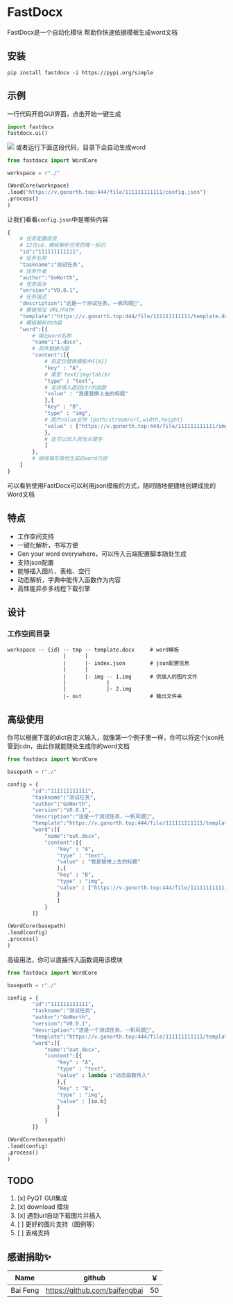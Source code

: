 # FastDocx

FastDocx是一个自动化模块 帮助你快速依据模板生成word文档

## 安装
`pip install fastdocx -i https://pypi.org/simple`
## 示例

一行代码开启GUI界面，点击开始一键生成

```py
import fastdocx
fastdocx.ui()
```
![](https://s1.ax1x.com/2020/10/24/BZDFVe.png)
或者运行下面这段代码，目录下会自动生成word

```py
from fastdocx import WordCore

workspace = r"./"

(WordCore(workspace)
.load("https://v.gonorth.top:444/file/111111111111/config.json")
.process()
)
```

让我们看看`config.json`中是哪些内容

```py
{
    # 任务配置信息
    # 12位id，模板解析任务的唯一标识
    "id":"111111111111",
    # 任务名称
    "taskname":"测试任务",
    # 任务作者
    "author":"GoNorth",
    # 任务版本
    "version":"V0.0.1",
    # 任务描述
    "description":"这是一个测试任务，一帆风顺🤩",
    # 模板地址 URL/PATH
    "template":"https://v.gonorth.top:444/file/111111111111/template.docx",
    # 模板解析的内容
    "word":[{
        # 输出word名称
        "name":"1.docx",
        # 具体替换内容
        "content":[{
            # 将定位替换模板中{{A}}
            "key" : "A",
            # 类型 text/img/tab/br
            "type" : "text",
            # 支持填入返回str的函数
            "value" : "我是替换上去的标题"
            },{
            "key" : "B",
            "type" : "img",
            # 图片value支持 [path/stream/url,width,height]
            "value" : ["https://v.gonorth.top:444/file/111111111111/img/2.png"]
            },
            # 还可以加入其他关键字
            ]
        },
        # 继续填写其他生成的word内容
    ]
}
```

可以看到使用FastDocx可以利用json模板的方式，随时随地便捷地创建成批的Word文档

## 特点
 -  工作空间支持
 -  一键化解析，书写方便
 -  Gen your word everywhere，可以传入云端配置脚本随处生成
 -  支持json配置
 -  能够插入图片、表格、空行
 -  动态解析，字典中能传入函数作为内容
 -  高性能异步多线程下载引擎

## 设计

### 工作空间目录
    workspace -- {id} -- tmp -- template.docx     # word模板
                      |      |
                      |      |- index.json        # json配置信息
                      |      |
                      |      |- img -- 1.img      # 供插入的图片文件
                      |             |
                      |             |- 2.img      
                      |- out                      # 输出文件夹


## 高级使用

你可以根据下面的dict自定义输入，就像第一个例子里一样，你可以将这个json托管到cdn，由此你就能随处生成你的word文档

```py
from fastdocx import WordCore

basepath = r"./"

config = {
        "id":"111111111111",
        "taskname":"测试任务",
        "author":"GoNorth",
        "version":"V0.0.1",
        "description":"这是一个测试任务，一帆风顺🤩",
        "template":"https://v.gonorth.top:444/file/111111111111/template.docx",
        "word":[{
            "name":"out.docx",
            "content":[{
                "key" : "A",
                "type" : "text",
                "value" : "我是替换上去的标题"
                },{
                "key" : "B",
                "type" : "img",
                "value" : ["https://v.gonorth.top:444/file/111111111111/img/2.png"]
                }
                ]
            }
        ]}

(WordCore(basepath)
.load(config)
.process()
)
```

高级用法，你可以直接传入函数调用该模块

```py
from fastdocx import WordCore

basepath = r"./"

config = {
        "id":"111111111111",
        "taskname":"测试任务",
        "author":"GoNorth",
        "version":"V0.0.1",
        "description":"这是一个测试任务，一帆风顺🤩",
        "template":"https://v.gonorth.top:444/file/111111111111/template.docx",
        "word":[{
            "name":"out.docx",
            "content":[{
                "key" : "A",
                "type" : "text",
                "value" : lambda :"动态函数传入"
                },{
                "key" : "B",
                "type" : "img",
                "value" : [io.b]
                }
                ]
            }
        ]}

(WordCore(basepath)
.load(config)
.process()
)
```

## TODO

1. [x] PyQT GUI集成
2. [x] download 模块
3. [x] 遇到url自动下载图片并插入
4. [ ] 更好的图片支持（图例等）
5. [ ] 表格支持

## 感谢捐助✨

|Name|github|￥|
|-|-|-|
|Bai Feng |https://github.com/baifengbai|50|



